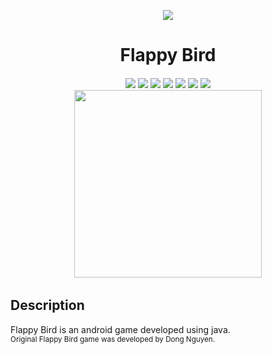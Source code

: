 <p align="center">
	<img src="https://media.giphy.com/media/e5IyHoXY45qAqnOr9h/giphy.gif"><br>
</p>

<h1 align="center">Flappy Bird</h1>
<h6 align="center">

  <img src="https://img.shields.io/badge/Made%20by-Aman-brightgreen" >
  <img src="https://badges.frapsoft.com/os/v1/open-source.svg?v=103" >
  <img src="https://img.shields.io/github/stars/amanjain7838/FlappyBird">
  <img src="https://img.shields.io/github/languages/top/amanjain7838/FlappyBird.svg">
  <img src="https://img.shields.io/github/issues/amanjain7838/FlappyBird.svg">
  <img src="https://img.shields.io/badge/PRs-welcome-brightgreen.svg?style=flat">
	<img src="https://hits.dwyl.com/amanjain7838/FlappyBird.svg"><br>
	<img src="https://media.giphy.com/media/fkbQtNYGM3Sy6t1atL/giphy.gif" height=300><br>

</h6>


## Description

Flappy Bird is an android game developed using java.<br>
<small>Original Flappy Bird game was developed by Dong Nguyen.</small>
